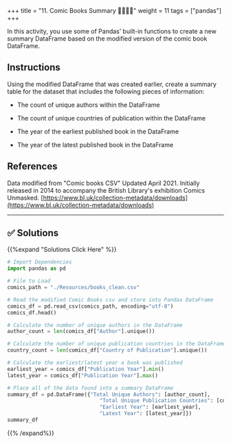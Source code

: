+++
title = "11.  Comic Books Summary 👩‍🎓👨‍🎓"
weight = 11
tags = ["pandas"] 
+++


In this activity, you use some of Pandas’ built-in functions to create a new summary DataFrame based on the modified version of the comic book DataFrame.

## Instructions

Using the modified DataFrame that was created earlier, create a summary table for the dataset that includes the following pieces of information:

* The count of unique authors within the DataFrame

* The count of unique countries of publication within the DataFrame

* The year of the earliest published book in the DataFrame

* The year of the latest published book in the DataFrame

## References

 Data modified from "Comic books CSV" Updated April 2021. Initially released in 2014 to accompany the British Library's exhibition Comics Unmasked. [https://www.bl.uk/collection-metadata/downloads](https://www.bl.uk/collection-metadata/downloads)

---

## ✅ Solutions
{{%expand "Solutions Click Here" %}}
```python
# Import Dependencies
import pandas as pd

# File to Load
comics_path = "./Resources/books_clean.csv"

# Read the modified Comic Books csv and store into Pandas DataFrame
comics_df = pd.read_csv(comics_path, encoding="utf-8")
comics_df.head()

# Calculate the number of unique authors in the DataFrame
author_count = len(comics_df["Author"].unique())

# Calculate the number of unique publication countries in the DataFrame
country_count = len(comics_df["Country of Publication"].unique())

# Calculate the earliest/latest year a book was published
earliest_year = comics_df["Publication Year"].min()
latest_year = comics_df["Publication Year"].max()

# Place all of the data found into a summary DataFrame
summary_df = pd.DataFrame({"Total Unique Authors": [author_count],
                              "Total Unique Publication Countries": [country_count],
                              "Earliest Year": [earliest_year],
                              "Latest Year": [latest_year]})
summary_df
```
{{% /expand%}}